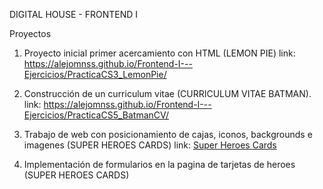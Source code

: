 DIGITAL HOUSE - FRONTEND I 

Proyectos

1. Proyecto inicial primer acercamiento con HTML (LEMON PIE)
  link: https://alejomnss.github.io/Frontend-I---Ejercicios/PracticaCS3_LemonPie/


2. Construcción de un curriculum vitae (CURRICULUM VITAE BATMAN).
  link: https://alejomnss.github.io/Frontend-I---Ejercicios/PracticaCS5_BatmanCV/


3. Trabajo de web con posicionamiento de cajas, iconos, backgrounds e imagenes (SUPER HEROES CARDS)
  link: <a href="https://alejomnss.github.io/Frontend-I---Ejercicios/PracticaCS7_HeroesCards/" target="_blank">Super Heroes Cards</a>
  
  
4. Implementación de formularios en la pagina de tarjetas de heroes (SUPER HEROES CARDS)
